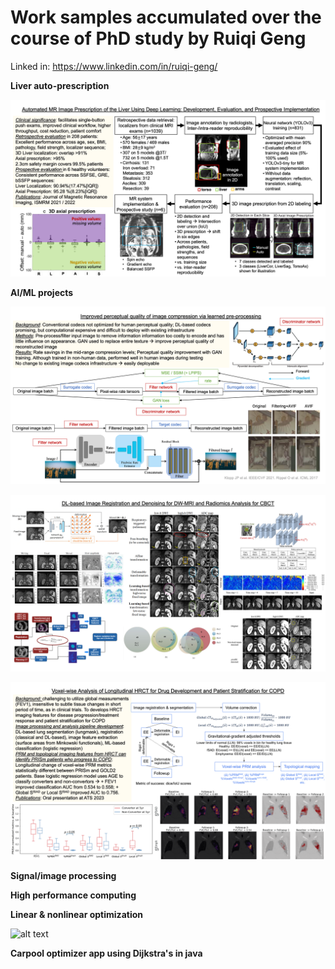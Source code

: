 # Work samples accumulated over the course of PhD study by Ruiqi Geng

Linked in: https://www.linkedin.com/in/ruiqi-geng/

**Liver auto-prescription**

![alt text](https://github.com/rgeng5/WorkSamples/blob/main/Liver_organ_detection/Overview.png?raw=true)

**AI/ML projects**

![alt text](https://github.com/rgeng5/WorkSamples/blob/main/AI_ML_projects/GoogleProject_Overview.png?raw=true)

![alt text](https://github.com/rgeng5/WorkSamples/blob/main/AI_ML_projects/DL_Radiomics_overview.png?raw=true)

![alt text](https://github.com/rgeng5/WorkSamples/blob/main/AI_ML_projects/GenentechProject_Overview.png?raw=true)

**Signal/image processing**


**High performance computing**


**Linear & nonlinear optimization**

![alt text](https://github.com/rgeng5/WorkSamples/blob/main/Optimization/Overview.gif?raw=true)

**Carpool optimizer app using Dijkstra's in java**
